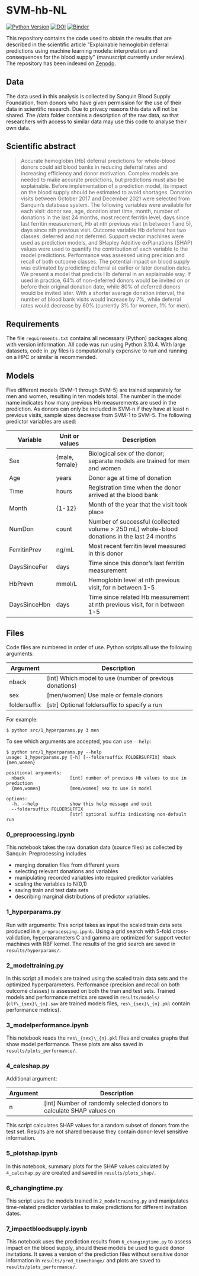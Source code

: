 # SVM-hb-NL

[![Python Version](https://img.shields.io/badge/Python-3.10-blue)](https://python.org)
[![DOI](https://zenodo.org/badge/511832055.svg)][Zenodo]
[![Binder](https://mybinder.org/badge_logo.svg)](https://mybinder.org/v2/gh/vinkenoogm/SVM-hb-NL/HEAD)

This repository contains the code used to obtain the results that are described
in the scientific article "Explainable hemoglobin deferral predictions using
machine learning models: interpretation and consequences for the blood supply"
(manuscript currently under review). The repository has been indexed on [Zenodo].


## Data 
The data used in this analysis is collected by Sanquin Blood Supply Foundation,
from donors who have given permission for the use of their data in scientific
research. Due to privacy reasons this data will not be shared. The /data folder
contains a description of the raw data, so that researchers with access to
similar data may use this code to analyse their own data.

## Scientific abstract
> Accurate hemoglobin (Hb) deferral predictions for whole-blood donors could aid
> blood banks in reducing deferral rates and increasing efficiency and donor
> motivation. Complex models are needed to make accurate predictions, but
> predictions must also be explainable. Before implementation of a prediction
> model, its impact on the blood supply should be estimated to avoid shortages.
> Donation visits between October 2017 and December 2021 were selected from
> Sanquin’s database system. The following variables were available for each
> visit: donor sex, age, donation start time, month, number of donations in the
> last 24 months, most recent ferritin level, days since last ferritin
> measurement, Hb at nth previous visit (n between 1 and 5), days since nth
> previous visit. Outcome variable Hb deferral has two classes: deferred and not
> deferred. Support vector machines were used as prediction models, and SHapley
> Additive exPlanations (SHAP) values were used to quantify the contribution of
> each variable to the model predictions. Performance was assessed using
> precision and recall of both outcome classes. The potential impact on blood
> supply was estimated by predicting deferral at earlier or later donation dates.
> We present a model that predicts Hb deferral in an explainable way. If used in
> practice, 64% of non-deferred donors would be invited on or before their
> original donation date, while 80% of deferred donors would be invited later.
> With a shorter average donation interval, the number of blood bank visits
> would increase by 7%, while deferral rates would decrease by 60% (currently
> 3% for women, 1% for men).

## Requirements
The file `requirements.txt` contains all necessary (Python) packages along with
version information. All code was run using Python 3.10.4. With large datasets,
code in .py files is computationally expensive to run and running on a HPC or
similar is recommended.

## Models
Five different models (SVM-1 through SVM-5) are trained separately for men and
women, resulting in ten models total. The number in the model name indicates how
many previous Hb measurements are used in the prediction. As donors can only be
included in SVM-n if they have at least n previous visits, sample sizes decrease
from SVM-1 to SVM-5. The following predictor variables are used:

Variable	 | Unit or values |	Description
-------------|----------------|----------------------------------------------------------------------------------------------
Sex	         | {male, female} |	Biological sex of the donor; separate models are trained for men and women
Age          | years          |	Donor age at time of donation
Time         | hours          |	Registration time when the donor arrived at the blood bank
Month        | {1-12}         |	Month of the year that the visit took place
NumDon       | count          |	Number of successful (collected volume > 250 mL) whole-blood donations in the last 24 months
FerritinPrev | ng/mL          |	Most recent ferritin level measured in this donor
DaysSinceFer | days           |	Time since this donor’s last ferritin measurement
HbPrevn      | mmol/L         |	Hemoglobin level at nth previous visit, for n between 1-5
DaysSinceHbn | days	          | Time since related Hb measurement at nth previous visit, for n between 1-5


## Files
Code files are numbered in order of use. Python scripts all use the following arguments:

Argument     | Description
-------------|--------------------------------------------------------
nback        | [int] Which model to use (number of previous donations)
sex          | [men/women] Use male or female donors
foldersuffix | [str] Optional foldersuffix to specify a run 

For example:

```
$ python src/1_hyperparams.py 3 men
```

To see which arguments are accepted, you can use `--help`:

```
$ python src/1_hyperparams.py --help
usage: 1_hyperparams.py [-h] [--foldersuffix FOLDERSUFFIX] nback {men,women}

positional arguments:
  nback                 [int] number of previous Hb values to use in prediction
  {men,women}           [men/women] sex to use in model

options:
  -h, --help            show this help message and exit
  --foldersuffix FOLDERSUFFIX
                        [str] optional suffix indicating non-default run
```

### 0_preprocessing.ipynb
This notebook takes the raw donation data (source files) as collected by Sanquin.
Preprocessing includes
- merging donation files from different years
- selecting relevant donations and variables
- manipulating recorded variables into required predictor variables
- scaling the variables to N(0,1)
- saving train and test data sets
- describing marginal distributions of predictor variables.

### 1_hyperparams.py
Run with arguments: 
This script takes as input the scaled train data sets produced in
`0_preprocessing.ipynb`. Using a grid search with 5-fold cross-validation,
hyperparameters C and gamma are optimized for support vector machines with RBF
kernel. The results of the grid search are saved in `results/hyperparams/`.

### 2_modeltraining.py
In this script all models are trained using the scaled train data sets and the
optimized hyperparameters. Performance (precision and recall on both outcome
classes) is assessed on both the train and test sets. Trained models and
performance metrics are saved in `results/models/` (`clf\_{sex}\_{n}.sav` are
trained models files, `res\_{sex}\_{n}.pkl` contain performance metrics).

### 3_modelperformance.ipynb
This notebook reads the `res\_{sex}\_{n}.pkl` files and creates graphs that show
model performance. These plots are also saved in `results/plots_performance/`.

### 4_calcshap.py
Additional argument:

Argument     | Description
-------------|---------------------------------------------------------------------
n            | [int] Number of randomly selected donors to calculate SHAP values on

This script calculates SHAP values for a random subset of donors from the test
set. Results are not shared because they contain donor-level sensitive information.

### 5_plotshap.ipynb
In this notebook, summary plots for the SHAP values calculated by
`4_calcshap.py` are created and saved in `results/plots_shap/`.

### 6_changingtime.py
This script uses the models trained in `2_modeltraining.py` and manipulates
time-related predictor variables to make predictions for different invitation
dates.

### 7_impactbloodsupply.ipynb
This notebook uses the prediction results from `6_changingtime.py` to assess
impact on the blood supply, should these models be used to guide donor
invitations. It saves a version of the prediction files without sensitive donor
information in `results/pred_timechange/` and plots are saved to
`results/plots_performance/`.

[Zenodo]: https://zenodo.org/badge/latestdoi/511832055
